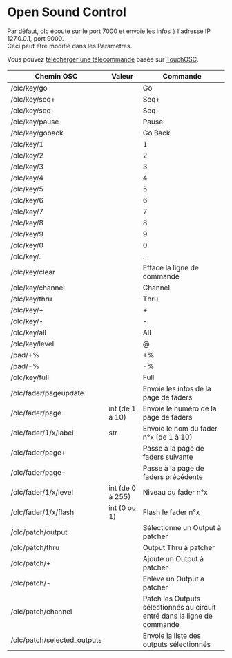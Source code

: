 # Open Sound Control
Par défaut, olc écoute sur le port 7000 et envoie les infos à l'adresse IP 127.0.0.1, port 9000.  
Ceci peut être modifié dans les Paramètres.

Vous pouvez [télécharger une télécommande](https://github.com/mikacousin/olc/raw/assets/olc.tosc) basée sur [TouchOSC](https://hexler.net/touchosc).

<style>
.tablelines table, .tablelines td, .tablelines th {
        border: 1px solid black;
        }
</style>
Chemin OSC | Valeur | Commande
---------- | ------ | --------
/olc/key/go | | Go
/olc/key/seq+ | | Seq+
/olc/key/seq- | | Seq-
/olc/key/pause | | Pause
/olc/key/goback | | Go Back
/olc/key/1 | | 1
/olc/key/2 | | 2
/olc/key/3 | | 3
/olc/key/4 | | 4
/olc/key/5 | | 5
/olc/key/6 | | 6
/olc/key/7 | | 7
/olc/key/8 | | 8
/olc/key/9 | | 9
/olc/key/0 | | 0
/olc/key/. | | .
/olc/key/clear | | Efface la ligne de commande
/olc/key/channel | | Channel
/olc/key/thru | | Thru
/olc/key/+ | | +
/olc/key/- | | -
/olc/key/all | | All
/olc/key/level | | @
/pad/+% | | +%
/pad/-% | | -%
/olc/key/full | | Full
/olc/fader/pageupdate | | Envoie les infos de la page de faders
/olc/fader/page | int (de 1 à 10) | Envoie le numéro de la page de faders
/olc/fader/1/x/label | str | Envoie le nom du fader n°x (de 1 à 10)
/olc/fader/page+ | | Passe à la page de faders suivante
/olc/fader/page- | | Passe à la page de faders précédente
/olc/fader/1/x/level | int (de 0 à 255) | Niveau du fader n°x
/olc/fader/1/x/flash | int (0 ou 1) | Flash le fader n°x
/olc/patch/output | | Sélectionne un Output à patcher
/olc/patch/thru | | Output Thru à patcher
/olc/patch/+ | | Ajoute un Output à patcher
/olc/patch/- | | Enlève un Output à patcher
/olc/patch/channel | | Patch les Outputs sélectionnés au circuit entré dans la ligne de commande
/olc/patch/selected_outputs | | Envoie la liste des outputs sélectionnés
